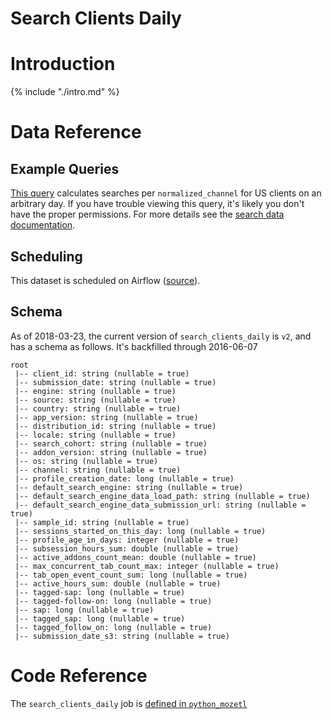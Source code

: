# Search Clients Daily

<!-- toc -->

# Introduction

{% include "./intro.md" %}

# Data Reference

## Example Queries

[This query](https://sql.telemetry.mozilla.org/queries/51141/source)
calculates searches per `normalized_channel` for US clients on an arbitrary day.
If you have trouble viewing this query,
it's likely you don't have the proper permissions.
For more details see the [search data documentation].


## Scheduling

This dataset is scheduled on Airflow
([source](https://github.com/mozilla/telemetry-airflow/blob/master/dags/main_summary.py#L164)).

## Schema

As of 2018-03-23, the current version of `search_clients_daily` is `v2`,
and has a schema as follows.
It's backfilled through 2016-06-07

```
root
 |-- client_id: string (nullable = true)
 |-- submission_date: string (nullable = true)
 |-- engine: string (nullable = true)
 |-- source: string (nullable = true)
 |-- country: string (nullable = true)
 |-- app_version: string (nullable = true)
 |-- distribution_id: string (nullable = true)
 |-- locale: string (nullable = true)
 |-- search_cohort: string (nullable = true)
 |-- addon_version: string (nullable = true)
 |-- os: string (nullable = true)
 |-- channel: string (nullable = true)
 |-- profile_creation_date: long (nullable = true)
 |-- default_search_engine: string (nullable = true)
 |-- default_search_engine_data_load_path: string (nullable = true)
 |-- default_search_engine_data_submission_url: string (nullable = true)
 |-- sample_id: string (nullable = true)
 |-- sessions_started_on_this_day: long (nullable = true)
 |-- profile_age_in_days: integer (nullable = true)
 |-- subsession_hours_sum: double (nullable = true)
 |-- active_addons_count_mean: double (nullable = true)
 |-- max_concurrent_tab_count_max: integer (nullable = true)
 |-- tab_open_event_count_sum: long (nullable = true)
 |-- active_hours_sum: double (nullable = true)
 |-- tagged-sap: long (nullable = true)
 |-- tagged-follow-on: long (nullable = true)
 |-- sap: long (nullable = true)
 |-- tagged_sap: long (nullable = true)
 |-- tagged_follow_on: long (nullable = true)
 |-- submission_date_s3: string (nullable = true)
```

# Code Reference

The `search_clients_daily` job is
[defined in `python_mozetl`](https://github.com/mozilla/python_mozetl/blob/master/mozetl/search/aggregates.py)


[search data documentation]: ../../search.md
